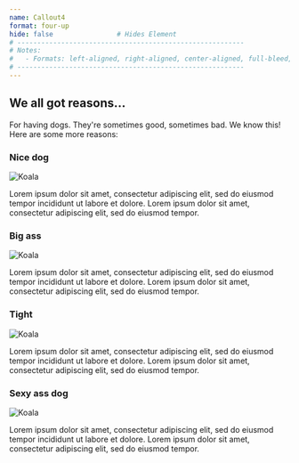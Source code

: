 ```yaml
---
name: Callout4
format: four-up
hide: false                # Hides Element
# ---------------------------------------------------------
# Notes:
#   - Formats: left-aligned, right-aligned, center-aligned, full-bleed, big-numbers
# ---------------------------------------------------------
---
```


<!--
  Notes:
 -->

## We all got reasons...  

For having dogs. They're sometimes good, sometimes bad. We know this! Here are some more reasons:

<section>
  <section>

  ### Nice dog

  ![Koala](/images/coop-4.png)

  Lorem ipsum dolor sit amet, consectetur adipiscing elit, sed do eiusmod tempor incididunt ut labore et dolore. Lorem ipsum dolor sit amet, consectetur adipiscing elit, sed do eiusmod tempor.

  </section>


  <section>

  ### Big ass

  ![Koala](/images/coop-4.png)

  Lorem ipsum dolor sit amet, consectetur adipiscing elit, sed do eiusmod tempor incididunt ut labore et dolore. Lorem ipsum dolor sit amet, consectetur adipiscing elit, sed do eiusmod tempor.

  </section>
</section>

<section>
  <section>

  ### Tight

  ![Koala](/images/coop-4.png)

  Lorem ipsum dolor sit amet, consectetur adipiscing elit, sed do eiusmod tempor incididunt ut labore et dolore. Lorem ipsum dolor sit amet, consectetur adipiscing elit, sed do eiusmod tempor.

  </section>


  <section>

  ### Sexy ass dog

  ![Koala](/images/coop-4.png)

  Lorem ipsum dolor sit amet, consectetur adipiscing elit, sed do eiusmod tempor incididunt ut labore et dolore. Lorem ipsum dolor sit amet, consectetur adipiscing elit, sed do eiusmod tempor.

  </section>
</section>



